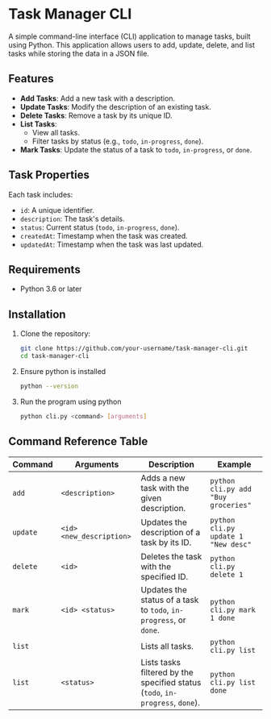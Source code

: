 # Task Manager CLI

A simple command-line interface (CLI) application to manage tasks, built using Python. This application allows users to add, update, delete, and list tasks while storing the data in a JSON file.

## Features

- **Add Tasks**: Add a new task with a description.
- **Update Tasks**: Modify the description of an existing task.
- **Delete Tasks**: Remove a task by its unique ID.
- **List Tasks**:
  - View all tasks.
  - Filter tasks by status (e.g., `todo`, `in-progress`, `done`).
- **Mark Tasks**: Update the status of a task to `todo`, `in-progress`, or `done`.

## Task Properties

Each task includes:
- `id`: A unique identifier.
- `description`: The task's details.
- `status`: Current status (`todo`, `in-progress`, `done`).
- `createdAt`: Timestamp when the task was created.
- `updatedAt`: Timestamp when the task was last updated.

## Requirements

- Python 3.6 or later

## Installation

1. Clone the repository:
   ```bash
   git clone https://github.com/your-username/task-manager-cli.git
   cd task-manager-cli
2. Ensure python is installed
    ```bash
    python --version
3. Run the program using python
   ```bash
   python cli.py <command> [arguments]
   
## Command Reference Table

| Command      | Arguments                            | Description                                                                 | Example                                |
|--------------|--------------------------------------|-----------------------------------------------------------------------------|----------------------------------------|
| `add`        | `<description>`                     | Adds a new task with the given description.                                | `python cli.py add "Buy groceries"`   |
| `update`     | `<id> <new_description>`            | Updates the description of a task by its ID.                               | `python cli.py update 1 "New desc"`   |
| `delete`     | `<id>`                              | Deletes the task with the specified ID.                                    | `python cli.py delete 1`              |
| `mark`       | `<id> <status>`                     | Updates the status of a task to `todo`, `in-progress`, or `done`.           | `python cli.py mark 1 done`           |
| `list`       |                                      | Lists all tasks.                                                           | `python cli.py list`                  |
| `list`       | `<status>`                          | Lists tasks filtered by the specified status (`todo`, `in-progress`, `done`).| `python cli.py list done`             |

   
